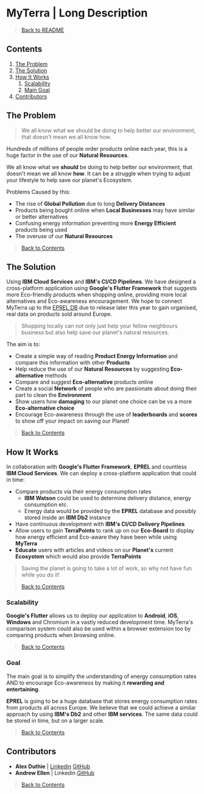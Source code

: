 # MyTerra | Long Description

> [Back to README](../README.md)

## Contents

1. [The Problem](#the-problem)
1. [The Solution](#the-solution)
1. [How It Works](#how-it-works)
    1. [Scalability](#scalability)
    1. [Main Goal](#main-goal)
1. [Contributors](#contributors)

## The Problem

> We all know what we should be doing to help better our environment, that doesn't mean we all know how.

Hundreds of millions of people order products online each year, this is a huge factor in the use of our **Natural Resources**.

We all know what we **should** be doing to help better our environment, that doesn't mean we all know **how**. It can be a struggle when trying to adjust your lifestyle to help save our planet's Ecosystem.

Problems Caused by this:

* The rise of **Global Pollution** due to long **Delivery Distances**
* Products being bought online when **Local Businesses** may have similar or better alternatives
* Confusing energy information preventing more **Energy Efficient** products being used
* The overuse of our **Natural Resources**

> [Back to Contents](#contents)

## The Solution

Using **IBM Cloud Services** and **IBM's CI/CD Pipelines**. We have designed a cross-platform application using **Google's Flutter Framework** that suggests more Eco-friendly products when shopping online, providing more local alternatives and Eco-awareness encouragement. We hope to connect MyTerra up to the <a href="https://ec.europa.eu/info/energy-climate-change-environment/standards-tools-and-labels/products-labelling-rules-and-requirements/energy-label-and-ecodesign/product-database_en">EPREL DB</a> due to release later this year to gain organised, real data on products sold around Europe.

> Shopping locally can not only just help your fellow neighbours business but also help save our planet's natural resources.

The aim is to:

* Create a simple way of reading **Product Energy Information** and compare this information with other **Products** 
* Help reduce the use of our **Natural Resources** by suggesting **Eco-alternative** methods
* Compare and suggest **Eco-alternative** products online
* Create a social **Network** of people who are passionate about doing their part to clean the **Environment**
* Show users how **damaging** to our planet one choice can be vs a more **Eco-alternative choice**
* Encourage Eco-awareness through the use of **leaderboards** and **scores** to show off your impact on saving our Planet!

> [Back to Contents](#contents)

## How It Works

In collaboration with **Google's Flutter Framework**, **EPREL** and countless **IBM Cloud Services**. We can deploy a cross-platform application that could in time:

* Compare products via their energy consumption rates
    * **IBM Watson** could be used to determine delivery distance, energy consumption etc.
    * Energy data would be provided by the **EPREL** database and possibly stored inside an **IBM Db2** instance
* Have continuous development with **IBM's CI/CD Delivery Pipelines**
* Allow users to gain **TerraPoints** to rank up on our **Eco-Board** to display how energy efficient and Eco-aware they have been while using **MyTerra**
* **Educate** users with articles and videos on our **Planet's** current **Ecosystem** which would also provide **TerraPoints**

> Saving the planet is going to take a lot of work, so why not have fun while you do it!

> [Back to Contents](#contents)

### Scalability

**Google's Flutter** allows us to deploy our application to **Android**, **iOS**, **Windows** and Chromium in a vastly reduced development time. MyTerra's comparison system could also be used within a browser extension too by comparing products when browsing online.

> [Back to Contents](#contents)

### Goal

The main goal is to simplify the understanding of energy consumption rates AND to encourage Eco-awareness by making it **rewarding and entertaining**.

**EPREL** is going to be a huge database that stores energy consumption rates from products all across Europe. We believe that we could achieve a similar approach by using **IBM's Db2** and other **IBM services**. The same data could be stored in time, but on a larger scale.

> [Back to Contents](#contents)

## Contributors

* **Alex Duthie** | <a href="https://www.linkedin.com/in/alexduthielnkdn/">Linkedin</a> <a href="https://github.com/AlexDuthie">GitHub</a>
* **Andrew Ellen** | <a hred="https://www.linkedin.com/in/andrew-ellen-3719361b5/">Linkedin</a> <a href="https://github.com/AndrewEllen">GitHub</a>

> [Back to Contents](#contents)